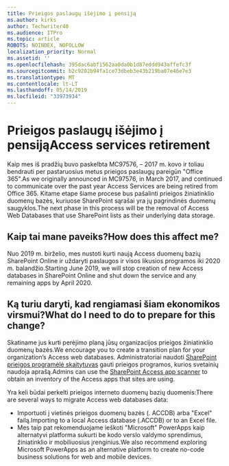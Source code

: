 ```yaml
---
title: Prieigos paslaugų išėjimo į pensiją
ms.author: kirks
author: Techwriter40
ms.audience: ITPro
ms.topic: article
ROBOTS: NOINDEX, NOFOLLOW
localization_priority: Normal
ms.assetid: ''
ms.openlocfilehash: 395dac6abf1562aa0da0b1d87eddd943affefc3f
ms.sourcegitcommit: b2c9202b94fa1ce73dbeb3e43b219ba07e46e7e3
ms.translationtype: MT
ms.contentlocale: lt-LT
ms.lasthandoff: 05/14/2019
ms.locfileid: "33973934"
---
```

# <a name="access-services-retirement"></a><span data-ttu-id="14abb-102">Prieigos paslaugų išėjimo į pensiją</span><span class="sxs-lookup"><span data-stu-id="14abb-102">Access services retirement</span></span>

<span data-ttu-id="14abb-103">Kaip mes iš pradžių buvo paskelbta MC97576, – 2017 m. kovo ir toliau bendrauti per pastaruosius metus prieigos paslaugų pareigūn "Office 365".</span><span class="sxs-lookup"><span data-stu-id="14abb-103">As we originally announced in MC97576, in March 2017, and continued to communicate over the past year Access Services are being retired from Office 365.</span></span> <span data-ttu-id="14abb-104">Kitame etape šiame procese bus pašalinti prieigos žiniatinklio duomenų bazės, kuriuose SharePoint sąrašai yra jų pagrindinės duomenų saugyklos.</span><span class="sxs-lookup"><span data-stu-id="14abb-104">The next phase in this process will be the removal of Access Web Databases that use SharePoint lists as their underlying data storage.</span></span>

## <a name="how-does-this-affect-me"></a><span data-ttu-id="14abb-105">Kaip tai mane paveiks?</span><span class="sxs-lookup"><span data-stu-id="14abb-105">How does this affect me?</span></span>

<span data-ttu-id="14abb-106">Nuo 2019 m. birželio, mes nustoti kurti naują Access duomenų bazių SharePoint Online ir uždaryti paslaugos ir visos likusios programos iki 2020 m. balandžio.</span><span class="sxs-lookup"><span data-stu-id="14abb-106">Starting June 2019, we will stop creation of new Access databases in SharePoint Online and shut down the service and any remaining apps by April 2020.</span></span>

## <a name="what-do-i-need-to-do-to-prepare-for-this-change"></a><span data-ttu-id="14abb-107">Ką turiu daryti, kad rengiamasi šiam ekonomikos virsmui?</span><span class="sxs-lookup"><span data-stu-id="14abb-107">What do I need to do to prepare for this change?</span></span>

<span data-ttu-id="14abb-108">Skatiname jus kurti perėjimo planą jūsų organizacijos prieigos žiniatinklio duomenų bazės.</span><span class="sxs-lookup"><span data-stu-id="14abb-108">We encourage you to create a transition plan for your organization’s Access web databases.</span></span> <span data-ttu-id="14abb-109">Administratoriai naudoti [SharePoint prieigos programėlė skaitytuvas](https://nam06.safelinks.protection.outlook.com/?url=https%3A%2F%2Fgithub.com%2FSharePoint%2FPnP-Tools%2Ftree%2Fmaster%2FSolutions%2FSharePoint.AccessApp.Scanner&data=02%7C01%7Csalarson%40microsoft.com%7C0f8afc9cd02f45ac32d708d6d26c5b40%7C72f988bf86f141af91ab2d7cd011db47%7C1%7C0%7C636927760189423652&sdata=xH%2FPQdPyyGEUBiXfMwUAhBE4UmsuBa4JhFDZUbjUkZU%3D&reserved=0) gauti prieigos programos, kurios svetainių naudoja aprašą.</span><span class="sxs-lookup"><span data-stu-id="14abb-109">Admins can use the [SharePoint Access app scanner](https://nam06.safelinks.protection.outlook.com/?url=https%3A%2F%2Fgithub.com%2FSharePoint%2FPnP-Tools%2Ftree%2Fmaster%2FSolutions%2FSharePoint.AccessApp.Scanner&data=02%7C01%7Csalarson%40microsoft.com%7C0f8afc9cd02f45ac32d708d6d26c5b40%7C72f988bf86f141af91ab2d7cd011db47%7C1%7C0%7C636927760189423652&sdata=xH%2FPQdPyyGEUBiXfMwUAhBE4UmsuBa4JhFDZUbjUkZU%3D&reserved=0) to obtain an inventory of the Access apps that sites are using.</span></span> 

<span data-ttu-id="14abb-110">Yra keli būdai perkelti prieigos interneto duomenų bazių duomenis:</span><span class="sxs-lookup"><span data-stu-id="14abb-110">There are several ways to migrate Access web databases data:</span></span>

- <span data-ttu-id="14abb-111">Importuoti į vietinės prieigos duomenų bazės (. ACCDB) arba "Excel" failą.</span><span class="sxs-lookup"><span data-stu-id="14abb-111">Importing to a local Access database (.ACCDB) or to an Excel file.</span></span>
- <span data-ttu-id="14abb-112">Mes taip pat rekomenduojame ieškoti "Microsoft" PowerApps kaip alternatyvi platforma sukurti be kodo verslo valdymo sprendimus, žiniatinklio ir mobiliuosius įrenginius.</span><span class="sxs-lookup"><span data-stu-id="14abb-112">We also recommend exploring Microsoft PowerApps as an alternative platform to create no-code business solutions for web and mobile devices.</span></span>